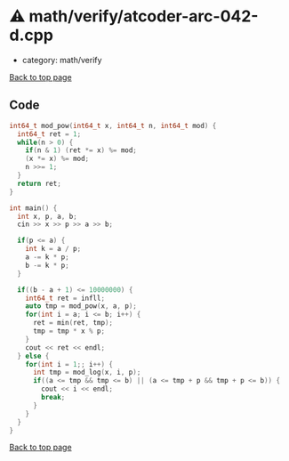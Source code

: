 <!-- mathjax config similar to math.stackexchange -->
<script type="text/javascript" async
  src="https://cdnjs.cloudflare.com/ajax/libs/mathjax/2.7.5/MathJax.js?config=TeX-MML-AM_CHTML">
</script>
<script type="text/x-mathjax-config">
  MathJax.Hub.Config({
    TeX: { equationNumbers: { autoNumber: "AMS" }},
    tex2jax: {
      inlineMath: [ ['$','$'] ],
      processEscapes: true
    },
    "HTML-CSS": { matchFontHeight: false },
    displayAlign: "left",
    displayIndent: "2em"
  });
</script>

<script type="text/javascript" src="https://cdnjs.cloudflare.com/ajax/libs/jquery/3.4.1/jquery.min.js"></script>
<script src="https://cdn.jsdelivr.net/npm/jquery-balloon-js@1.1.2/jquery.balloon.min.js" integrity="sha256-ZEYs9VrgAeNuPvs15E39OsyOJaIkXEEt10fzxJ20+2I=" crossorigin="anonymous"></script>
<script type="text/javascript" src="../../../assets/js/copy-button.js"></script>
<link rel="stylesheet" href="../../../assets/css/copy-button.css" />


# :warning: math/verify/atcoder-arc-042-d.cpp
* category: math/verify


[Back to top page](../../../index.html)



## Code
```cpp
int64_t mod_pow(int64_t x, int64_t n, int64_t mod) {
  int64_t ret = 1;
  while(n > 0) {
    if(n & 1) (ret *= x) %= mod;
    (x *= x) %= mod;
    n >>= 1;
  }
  return ret;
}

int main() {
  int x, p, a, b;
  cin >> x >> p >> a >> b;

  if(p <= a) {
    int k = a / p;
    a -= k * p;
    b -= k * p;
  }

  if((b - a + 1) <= 10000000) {
    int64_t ret = infll;
    auto tmp = mod_pow(x, a, p);
    for(int i = a; i <= b; i++) {
      ret = min(ret, tmp);
      tmp = tmp * x % p;
    }
    cout << ret << endl;
  } else {
    for(int i = 1;; i++) {
      int tmp = mod_log(x, i, p);
      if((a <= tmp && tmp <= b) || (a <= tmp + p && tmp + p <= b)) {
        cout << i << endl;
        break;
      }
    }
  }
}


```

[Back to top page](../../../index.html)


